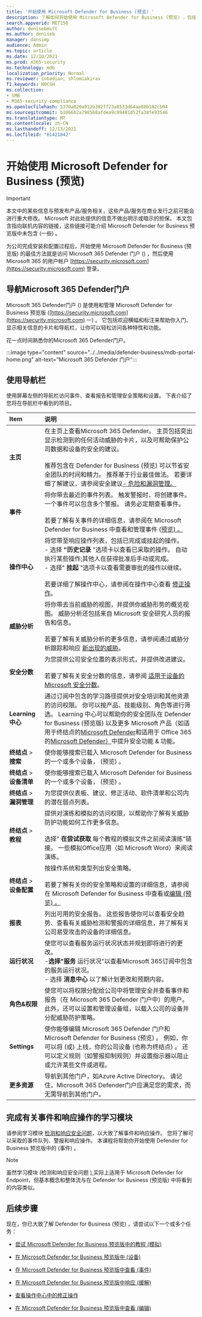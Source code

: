 ```yaml
---
title: '开始使用 Microsoft Defender for Business (预览) '
description: 了解如何开始使用 Microsoft Defender for Business (预览) ，包括导航门户和查看状态和建议
search.appverid: MET150
author: denisebmsft
ms.author: deniseb
manager: dansimp
audience: Admin
ms.topic: article
ms.date: 12/10/2021
ms.prod: m365-security
ms.technology: mdb
localization_priority: Normal
ms.reviewer: inbadian, shlomiakirav
f1.keywords: NOCSH
ms.collection:
- SMB
- M365-security-compliance
ms.openlocfilehash: 5370a820a912b382ff23a8533d64ae88b182cb04
ms.sourcegitcommit: b1066b2a798568afdea9c09401d52fa38fe93546
ms.translationtype: MT
ms.contentlocale: zh-CN
ms.lasthandoff: 12/13/2021
ms.locfileid: "61421842"
---
```

# <a name="get-started-using-microsoft-defender-for-business-preview"></a>开始使用 Microsoft Defender for Business (预览) 

> [!IMPORTANT]
> 本文中的某些信息与预发布产品/服务相关，这些产品/服务在商业发行之前可能会进行重大修改。 Microsoft 对此处提供的信息不做出明示或暗示的担保。 本文包含指向联机内容的链接，这些链接可能介绍 Microsoft Defender for Business 预览版中未包含 (一些) 。

为公司完成安装和配置过程后，开始使用 Microsoft Defender for Business (预览版) 的最佳方法就是访问 Microsoft 365 Defender 门户 () ，然后使用 Microsoft 365 的用户帐户 [https://security.microsoft.com](https://security.microsoft.com) 登录。 

## <a name="navigate-the-microsoft-365-defender-portal"></a>导航Microsoft 365 Defender门户

Microsoft 365 Defender门户 () 是使用和管理 Microsoft Defender for Business 预览版 ([https://security.microsoft.com](https://security.microsoft.com) 一) 。 它包括欢迎横幅和标注来帮助你入门、显示相关信息的卡片和导航栏，让你可以轻松访问各种特性和功能。
 
花一点时间熟悉你的Microsoft 365 Defender门户。

:::image type="content" source="../../media/defender-business/mdb-portal-home.png" alt-text="Microsoft 365 Defender 门户":::

## <a name="use-the-navigation-bar"></a>使用导航栏

使用屏幕左侧的导航栏访问事件、查看报告和管理安全策略和设置。 下表介绍了您将在导航栏中看到的项目。

| Item | 说明 |
|:---|:---|
| **主页** | 在主页上查看Microsoft 365 Defender。 主页包括突出显示检测到的任何活动威胁的卡片，以及可帮助保护公司数据和设备的安全的建议。 <br/><br/>推荐包含在 Defender for Business (预览) 可以节省安全团队的时间和精力。 推荐基于行业最佳做法。 若要详细了解建议，请参阅安全建议[- 危险和漏洞管理。](../defender-endpoint/tvm-security-recommendation.md) |
| **事件** | 将你带去最近的事件列表。 触发警报时，将创建事件。 一个事件可以包含多个警报。 请务必定期查看事件。 <br/><br/>若要了解有关事件的详细信息，请参阅在 Microsoft Defender for Business 中查看和管理事件 ([预览) 。 ](mdb-view-manage-incidents.md)|
| **操作中心** | 将您带至响应操作列表，包括已完成或挂起的操作。 <br/>- 选择 **"历史记录** "选项卡以查看已采取的操作。 自动执行某些操作;其他人在获得批准后手动或完成。 <br/>- 选择" **挂起** "选项卡以查看需要审批的操作以继续。 <br/><br/>若要详细了解操作中心，请参阅在操作中心查看 [修正操作](mdb-review-remediation-actions.md)。 |
| **威胁分析** | 将你带去当前威胁的视图，并提供你威胁形势的概览视图。 威胁分析还包括来自 Microsoft 安全研究人员的报告和信息。 <br/><br/>若要了解有关威胁分析的更多信息，请参阅通过威胁分析跟踪和响应 [新出现的威胁](../defender-endpoint/threat-analytics.md)。 |
| **安全分数** | 为您提供公司安全位置的表示形式，并提供改进建议。<br/><br/>若要了解有关安全分数的信息，请参阅 [适用于设备的 Microsoft 安全分数](../defender-endpoint/tvm-microsoft-secure-score-devices.md)。 |
| **Learning中心** | 通过订阅中包含的学习路径提供对安全培训和其他资源的访问权限。 你可以按产品、技能级别、角色等进行筛选。 Learning 中心可以帮助你的安全团队在 Defender for Business (预览版) 以及更多 Microsoft 产品（如适用于终结点的[Microsoft Defender](../defender-endpoint/microsoft-defender-endpoint.md)和适用于 Office 365 的[Microsoft Defender）](../office-365-security/defender-for-office-365.md)中提升安全功能 & 功能。  |
| **终结点**  > **搜索** | 使你能够搜索已载入 Microsoft Defender for Business 的一个或多个设备， (预览) 。 |
| **终结点**  > **设备清单** | 使你能够搜索已载入 Microsoft Defender for Business 的一个或多个设备， (预览) 。 |
| **终结点**  > **漏洞管理** | 为您提供仪表板、建议、修正活动、软件清单和公司内的潜在弱点列表。 |
| **终结点**  > **教程** | 提供对演练和模拟的访问权限，以帮助你了解有关威胁防护功能如何工作更多信息。 <br/><br/>选择" **在尝试获取** 每个教程的模拟文件之前阅读演练"链接。 一些模拟Office应用（如 Microsoft Word）来阅读演练。 |
| **终结点**  > **设备配置** | 按操作系统和类型列出安全策略。 <br/><br/>若要了解有关你的安全策略和设置的详细信息，请参阅在 Microsoft Defender for Business 中查看或[编辑 (预览) 。 ](mdb-view-edit-policies.md) |
| **报表** | 列出可用的安全报告。 这些报告使你可以查看安全趋势、查看有关威胁检测和警报的详细信息，并了解有关公司易受攻击的设备的详细信息。 |
| **运行状况** | 使您可以查看服务运行状况状态并规划即将进行的更改。 <br/>-**选择"服务** 运行状况"以查看Microsoft 365订阅中包含的服务运行状况。 <br/>- 选择 **消息中心** 以了解计划更改和预期内容。  |
| **角色&权限** | 使您可以将权限分配给公司中将管理安全并查看事件和报告（在 Microsoft 365 Defender 门户中）的用户。 此外，还可以设置和管理设备组，以载入公司的设备并分配威胁防护策略。  |
| **Settings** | 使你能够编辑 Microsoft 365 Defender 门户和 Microsoft Defender for Business (预览) 。 例如，你可以将 (或) 上线，你的公司设备 (也称为终结点) 。 还可以定义规则（如警报抑制规则）并设置指示器以阻止或允许某些文件或进程。  |
| **更多资源** | 导航到其他门户，如Azure Active Directory。 请记住，Microsoft 365 Defender门户应满足您的需求，而无需导航到其他门户。 |

## <a name="complete-a-learning-module-about-incidents-and-response-actions"></a>完成有关事件和响应操作的学习模块

请参阅学习模块 [检测和响应安全问题](/learn/modules/m365-detect-respond-security-issues-defender-endpoint/)，以大致了解事件和响应操作。 您将了解可以采取的事件队列、警报和响应操作。 本课程将帮助你开始使用 Defender for Business 预览版中的 (事件) 。

> [!NOTE]
> 虽然学习模块 (检测和响应安全问题 [) ](/learn/modules/m365-detect-respond-security-issues-defender-endpoint/) 实际上适用于 Microsoft Defender for Endpoint，但基本概念和整体流与在 Defender for Business (预览版) 中将看到的内容类似。

## <a name="next-steps"></a>后续步骤

现在，你已大致了解 Defender for Business (预览) ，请尝试以下一个或多个任务：

- [尝试 Microsoft Defender for Business 预览版中的教程 (模拟) ](mdb-tutorials.md)

- [在 Microsoft Defender for Business 预览版中 (设备) ](mdb-manage-devices.md)

- [在 Microsoft Defender for Business 预览版中查看 (事件) ](mdb-view-manage-incidents.md)

- [在 Microsoft Defender for Business 预览版中响应 (缓解) ](mdb-respond-mitigate-threats.md)

- [查看操作中心中的修正操作](mdb-review-remediation-actions.md)

- [在 Microsoft Defender for Business 预览版中查看 (编辑) ](mdb-view-edit-policies.md)